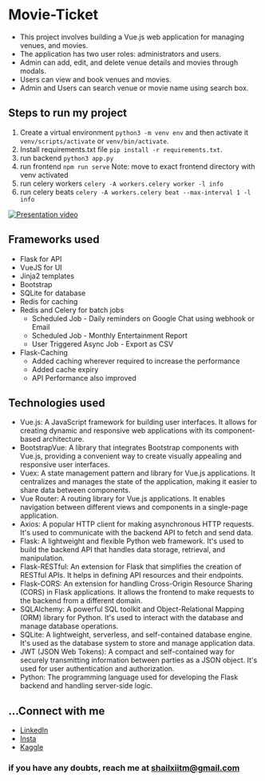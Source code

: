 # Movie-Ticket
- This project involves building a Vue.js web application for managing venues, and movies.
- The application has two user roles: administrators and users.
- Admin can add, edit, and delete venue details and movies through modals.
- Users can view and book venues and movies.
- Admin and Users can search venue or movie name using search box.


## Steps to run my project
1. Create a virtual environment `python3 -m venv env` and then activate it `venv/scripts/activate` or `venv/bin/activate`.
2. Install requirements.txt file `pip install -r requirements.txt`.
3. run backend `python3 app.py`
4. run frontend `npm run serve` Note: move to exact frontend directory with venv activated
5. run celery workers `celery -A workers.celery worker -l info`
6. run celery beats `celery -A workers.celery beat --max-interval 1 -l info`


[![Presentation video](https://i.ytimg.com/vi/5y0l0qwQ554/maxresdefault.jpg)](https://www.youtube.com/watch?v=5y0l0qwQ554)

## Frameworks used
- Flask for API
- VueJS for UI 
- Jinja2 templates 
- Bootstrap
- SQLite for database 
- Redis for caching
- Redis and Celery for batch jobs
  - Scheduled Job - Daily reminders on Google Chat using webhook or Email
  - Scheduled Job - Monthly Entertainment Report
  - User Triggered Async Job - Export as CSV
- Flask-Caching
  - Added caching wherever required to increase the performance
  - Added cache expiry 
  - API Performance also improved

## Technologies used 
- Vue.js: A JavaScript framework for building user interfaces. It allows for creating dynamic and responsive web applications with its component-based architecture.
- BootstrapVue: A library that integrates Bootstrap components with Vue.js, providing a convenient way to create visually appealing and responsive user interfaces.
- Vuex: A state management pattern and library for Vue.js applications. It centralizes and manages the state of the application, making it easier to share data between components. 
- Vue Router: A routing library for Vue.js applications. It enables navigation between different views and components in a single-page application. 
- Axios: A popular HTTP client for making asynchronous HTTP requests. It's used to communicate with the backend API to fetch and send data. 
- Flask: A lightweight and flexible Python web framework. It's used to build the backend API that handles data storage, retrieval, and manipulation. 
- Flask-RESTful: An extension for Flask that simplifies the creation of RESTful APIs. It helps in defining API resources and their endpoints. 
- Flask-CORS: An extension for handling Cross-Origin Resource Sharing (CORS) in Flask applications. It allows the frontend to make requests to the backend from a different domain. 
- SQLAlchemy: A powerful SQL toolkit and Object-Relational Mapping (ORM) library for Python. It's used to interact with the database and manage database operations.
- SQLite: A lightweight, serverless, and self-contained database engine. It's used as the database system to store and manage application data. 
- JWT (JSON Web Tokens): A compact and self-contained way for securely transmitting information between parties as a JSON object. It's used for user authentication and authorization. 
- Python: The programming language used for developing the Flask backend and handling server-side logic.

## ...Connect with me
- [LinkedIn](https://www.linkedin.com/in/shailx876/)
- [Insta](https://www.instagram.com/shailx_kr/)
- [Kaggle](https://www.kaggle.com/shailx)
### if you have any doubts, reach me at shailxiitm@gmail.com


